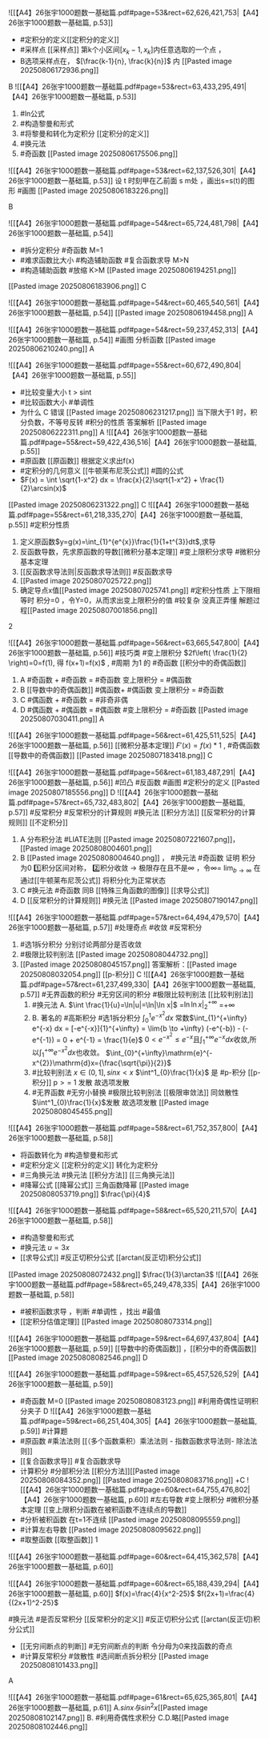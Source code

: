 ![[【A4】26张宇1000题数一基础篇.pdf#page=53&rect=62,626,421,753|【A4】26张宇1000题数一基础篇, p.53]]
- #定积分的定义[[定积分的定义]] 
- #采样点 [[采样点]] 第k个小区间$[x_k-1,x_k]$内任意选取的一个点 ，
- B选项采样点在， $[\frac{k-1}{n}, \frac{k}{n}]$ 内
[[Pasted image 20250806172936.png]]


 B
![[【A4】26张宇1000题数一基础篇.pdf#page=53&rect=63,433,295,491|【A4】26张宇1000题数一基础篇, p.53]]
1. #ln公式 
2. #构造黎曼和形式 
3. #将黎曼和转化为定积分 [[定积分的定义]]
4.  #换元法 
5. #奇函数 
[[Pasted image 20250806175506.png]]


![[【A4】26张宇1000题数一基础篇.pdf#page=53&rect=62,137,526,301|【A4】26张宇1000题数一基础篇, p.53]]
设 t 时刻甲在乙前面 s m处 ，画出s=s(t)的图形
#画图 
[[Pasted image 20250806183226.png]]

B


![[【A4】26张宇1000题数一基础篇.pdf#page=54&rect=65,724,481,798|【A4】26张宇1000题数一基础篇, p.54]]
- #拆分定积分 #奇函数 M=1 
- #难求函数比大小 #构造辅助函数 #复合函数求导    M>N
-  #构造辅助函数    #放缩 K>M [[Pasted image 20250806194251.png]]


[[Pasted image 20250806183906.png]]
C


![[【A4】26张宇1000题数一基础篇.pdf#page=54&rect=60,465,540,561|【A4】26张宇1000题数一基础篇, p.54]]
[[Pasted image 20250806194458.png]]
A


![[【A4】26张宇1000题数一基础篇.pdf#page=54&rect=59,237,452,313|【A4】26张宇1000题数一基础篇, p.54]]
#画图 分析函数 
[[Pasted image 20250806210240.png]]
A

![[【A4】26张宇1000题数一基础篇.pdf#page=55&rect=60,672,490,804|【A4】26张宇1000题数一基础篇, p.55]]
- #比较变量大小  t > sint 
- #比较函数大小 #单调性  
- 为什么 C 错误 [[Pasted image 20250806231217.png]] 当下限大于1 时，积分负数，不等号反转 #积分的性质
答案解析 [[Pasted image 20250806222311.png]]
A 
![[【A4】26张宇1000题数一基础篇.pdf#page=55&rect=59,422,436,516|【A4】26张宇1000题数一基础篇, p.55]]
- #原函数 [[原函数]] 根据定义求出f(x)
- #定积分的几何意义 [[牛顿莱布尼茨公式]] #圆的公式
- $F(x) = \int \sqrt{1-x^2} dx = \frac{x}{2}\sqrt{1-x^2} + \frac{1}{2}\arcsin(x)$ 

[[Pasted image 20250806231322.png]]
C
![[【A4】26张宇1000题数一基础篇.pdf#page=55&rect=61,218,335,270|【A4】26张宇1000题数一基础篇, p.55]]
  #定积分性质 
1. 定义原函数$y=g(x)=\int_{1}^{e^{x}}\frac{1}{1+t^{3}}dt$,求导 
2. 反函数导数，先求原函数的导数[[微积分基本定理]] #变上限积分求导 #微积分基本定理
3. [[反函数求导法则|反函数求导法则]]   #反函数求导
4. [[Pasted image 20250807025722.png]] 
5. 确定导点x值[[Pasted image 20250807025741.png]] #定积分性质 上下限相等时 积分=0 ，令Y=0，从而求出变上限积分的值
#较复杂 没真正弄懂 
解题过程[[Pasted image 20250807001856.png]]

2

![[【A4】26张宇1000题数一基础篇.pdf#page=56&rect=63,665,547,800|【A4】26张宇1000题数一基础篇, p.56]]
#技巧类 #变上限积分 
$2f\left( \frac{1}{2} \right)=0=f(1), 得 f(x+1)=f(x)$ , #周期 为1 的 #奇函数  [[积分中的奇偶函数]]
1. A #奇函数 + #奇函数 = #奇函数  变上限积分 = #偶函数
2. B  [[导数中的奇偶函数]] #偶函数+ #偶函数 变上限积分 = #奇函数
3. C #偶函数 +  #奇函数 =  #非奇非偶  
4. D #偶函数 + #偶函数  = #偶函数 #变上限积分 = #奇函数 
[[Pasted image 20250807030411.png]]
A

![[【A4】26张宇1000题数一基础篇.pdf#page=56&rect=61,425,511,525|【A4】26张宇1000题数一基础篇, p.56]]
[[微积分基本定理]] $F'(x)=f(x)*1$ , 
#奇偶函数 [[导数中的奇偶函数]] 
[[Pasted image 20250807183418.png]]
C

![[【A4】26张宇1000题数一基础篇.pdf#page=56&rect=61,183,487,291|【A4】26张宇1000题数一基础篇, p.56]]
#凹凸 #反函数 #画图 #定积分的定义 
[[Pasted image 20250807185556.png]]
D
![[【A4】26张宇1000题数一基础篇.pdf#page=57&rect=65,732,483,802|【A4】26张宇1000题数一基础篇, p.57]]
 #反常积分 #反常积分的计算规则  #换元法 [[积分方法]]   [[反常积分的计算规则]] [[不定积分]]  
1. A 分布积分法 #LIATE法则 [[Pasted image 20250807221607.png]]，[[Pasted image 20250808004601.png]]
2. B [[Pasted image 20250808004640.png]] ， #换元法 #奇函数  证明 积分为0 1️⃣积分区间对称， 2️⃣积分收敛 -> 极限存在且不是∞ ，令∞= $\lim_{ b \to \infty }$ 在通过[[牛顿莱布尼茨公式]] 将积分化为正常状态
3. C #换元法 #奇函数 同B [[特殊三角函数的图像]] [[求导公式]]
4. D [[反常积分的计算规则]] #换元法 
[[Pasted image 20250807190147.png]]

![[【A4】26张宇1000题数一基础篇.pdf#page=57&rect=64,494,479,570|【A4】26张宇1000题数一基础篇, p.57]]
#处理奇点 #收敛 #反常积分 
1. #选1拆分积分 分别讨论两部分是否收敛
2. #极限比较判别法 [[Pasted image 20250808044732.png]]
3. [[Pasted image 20250808045157.png]]
答案解析：[[Pasted image 20250808032054.png]]
[[p-积分]]
C
![[【A4】26张宇1000题数一基础篇.pdf#page=57&rect=61,237,499,330|【A4】26张宇1000题数一基础篇, p.57]]
#无界函数的积分 #无穷区间的积分 #极限比较判别法 [[比较判别法]]
	1. #换元法 A. $\int \frac{1}{u}=\ln|u|=\ln|\ln x|$ =$\ln \ln x|_{2}^{+\infty}$  =$+\infty$ 
	2.  B. 著名的 #高斯积分 #选1拆分积分 $\int^1_{0}e^{-x^2}dx$ 常数$\int_{1}^{+\infty} e^{-x} dx = [-e^{-x}]{1}^{+\infty} = \lim{b \to +\infty} (-e^{-b}) - (-e^{-1}) = 0 + e^{-1} = \frac{1}{e}$ $0<e^{-x^2}\leq e^{-x}\text{且}\int_1^{+\infty}e^{-x}dx\text{收敛,所以}\int_1^{+\infty}e^{-x^2}dx\text{也收敛。}$ $\int_{0}^{+\infty}\mathrm{e}^{-x^{2}}\mathrm{d}x={\frac{\sqrt{\pi}}{2}}$
	3. #比较判别法 $x \in (0,1],sinx < x$  $\int^1_{0}\frac{1}{x}$ 是 #p-积分 [[p-积分]] p$>=$ 1 发散 故选项发散
	4. #无界函数 #无穷小替换 #极限比较判别法  [[极限审敛法]] 同敛散性  $\int^1_{0}\frac{1}{x}$发散 故选项发散
[[Pasted image 20250808045455.png]]


![[【A4】26张宇1000题数一基础篇.pdf#page=58&rect=61,752,357,800|【A4】26张宇1000题数一基础篇, p.58]]
- 将函数转化为 #构造黎曼和形式  
- #定积分定义 [[定积分的定义]] 转化为定积分
- #三角换元法 #换元法  [[积分方法]]  [[三角换元法]] 
- #降幂公式 [[降幂公式]] 三角函数降幂 
[[Pasted image 20250808053719.png]]
$\frac{\pi}{4}$

![[【A4】26张宇1000题数一基础篇.pdf#page=58&rect=65,520,211,570|【A4】26张宇1000题数一基础篇, p.58]]
 - #构造黎曼和形式 
 - #换元法 $u=3x$
 - [[求导公式]] #反正切积分公式 [[arctan(反正切)积分公式]]
 
[[Pasted image 20250808072432.png]]
$\frac{1}{3}\arctan3$
![[【A4】26张宇1000题数一基础篇.pdf#page=58&rect=65,249,478,335|【A4】26张宇1000题数一基础篇, p.58]]
-  #被积函数求导 ，判断 #单调性 ，找出 #最值  
- [[定积分估值定理]] 
[[Pasted image 20250808073314.png]]


![[【A4】26张宇1000题数一基础篇.pdf#page=59&rect=64,697,437,804|【A4】26张宇1000题数一基础篇, p.59]]
[[导数中的奇偶函数]] ，[[积分中的奇偶函数]]
[[Pasted image 20250808082546.png]]
D


![[【A4】26张宇1000题数一基础篇.pdf#page=59&rect=65,457,526,529|【A4】26张宇1000题数一基础篇, p.59]]
- #奇函数 M=0
[[Pasted image 20250808083123.png]] #利用奇偶性证明积分夹子 
D
![[【A4】26张宇1000题数一基础篇.pdf#page=59&rect=66,251,404,305|【A4】26张宇1000题数一基础篇, p.59]]
#计算题 
- #原函数 #乘法法则  [[（多个函数乘积）乘法法则 - 指数函数求导法则- 除法法则]] 
- [[复合函数求导]] #复合函数求导  
- 计算积分 #分部积分法 [[积分方法]][[Pasted image 20250808084352.png]]
[[Pasted image 20250808083716.png]] 
+C
![[【A4】26张宇1000题数一基础篇.pdf#page=60&rect=64,755,476,802|【A4】26张宇1000题数一基础篇, p.60]]
#左右导数 #变上限积分 #微积分基本定理 [[变上限积分函数在被积函数不连续点的导数]]
- #分析被积函数   在t=1不连续 [[Pasted image 20250808095559.png]]
- #计算左右导数 [[Pasted image 20250808095622.png]]
- #取整函数 [[取整函数]]
1

![[【A4】26张宇1000题数一基础篇.pdf#page=60&rect=64,415,362,578|【A4】26张宇1000题数一基础篇, p.60]]



![[【A4】26张宇1000题数一基础篇.pdf#page=60&rect=65,188,439,294|【A4】26张宇1000题数一基础篇, p.60]]
$f(x)=\frac{4}{x^2-25}$ $f(2x+1)=\frac{4}{(2x+1)^2-25}$

#换元法 #是否反常积分  [[反常积分的定义]]
#反正切积分公式 [[arctan(反正切)积分公式]]
- [[无穷间断点的判断]]  #无穷间断点的判断 令分母为0来找函数的奇点
- #计算反常积分 #敛散性 #选间断点拆分积分 [[Pasted image 20250808101433.png]]

A


![[【A4】26张宇1000题数一基础篇.pdf#page=61&rect=65,625,365,801|【A4】26张宇1000题数一基础篇, p.61]]
A.$sinx 与sin^2x$[[Pasted image 20250808102147.png]]
B. #利用奇偶性求积分 
C.D.略[[Pasted image 20250808102446.png]]

